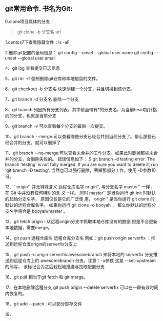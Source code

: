 ## git常用命令. 书名为Git:
0.clone项目具体的分支：
> git clone -b 分支名 url

1.centos7下查看隐藏文件：ls -aF

2.删除git配置的全局信息：
git config --unset --global user.name
git config --unset --global user.email

4、git log  查看提交日志信息

5、git rm -rf 强制删除git仓库和本地磁盘的文件。

6、git checkout -b 分支名
快速创建一个分支，并且切换到该分支。

7、git branch -d 分支名
删除一个分支

8、git branch 
列出所有分支列表，其中前面带有*的分支名，为当前head指针指向的分支，也就是当前分支

9、git branch -v 可以查看每个分支的最后一次提交。

10、git branch --merge:可以查看哪些分支已经合并到当前分支了。那么那些已经合并的分支，就可以删掉了

11、git branch --no-merge:可以查看未合并的工作分支，如果此时删掉那些未合并的分支，会删除失败的。
错误信息如下：
$ git branch -d testing
error: The branch 'testing' is not fully merged.
If you are sure you want to delete it, run 'git branch -D testing'.
当然也可以强行删除，丢掉那部分工作。使用 -D参数即可。

12、``origin'' 并无特殊含义
远程仓库名字 origin'', 与分支名字 master'' 一样， 在 Git 中并没有任何特别的含
义一样。 同时 master'' 是当你运行 git init 时默认的起始分支名字， 原因仅仅是它的广泛使
用， origin'' 是当你运行 git clone 时默认的远程仓库名字。 如果你运行 git
clone -o booyah ， 那么你默认的远程分支名字将会是 booyah/master 。

13、git fetch origin : 从远程origin分支中抓取本地仓库没有的数据,但是不会更新本地数据，需要merge。

14、git push 远程仓库名 远程仓库分支名
例如：git push origin serverfix ：推送到远程仓库origin的serverfix分支上

15、git push -u origin serverfix:awesomebranch 来将本地的 serverfix 分支推送到远程仓库上的
awesomebranch 分支。注意：-u参数 这是 --set-upstream 的简写， 该标记会为之后轻松地推送与拉取配置分支

16、git pull 相当于git fetch 和 git merge。

17、在本地删除远程分支 git push origin --delete serverfix  可以在一段有效时间内恢复的。

18、git add --patch : 可以部分暂存文件

19、